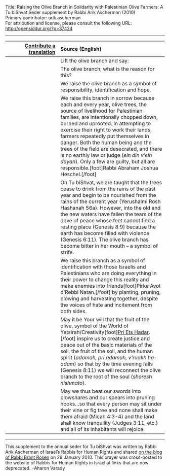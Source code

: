 <html>
<head></head>
<body>
Title: Raising the Olive Branch in Solidarity with Palestinian Olive Farmers: A Tu biShvat Seder supplement by Rabbi Arik Ascherman (2010)<br />
Primary contributor: arik.ascherman<br />
For attribution and license, please consult the following URL: <a href="http://opensiddur.org/?p=37424">http://opensiddur.org/?p=37424</a>
<p />
<hr />

<table style="margin-left: auto;margin-right: auto;" class="draggable">
<thead><tr><th id="x" style="text-align: right;"><a href="/contribute/upload">Contribute a translation</a></th><th style="text-align: left;">Source (English)</th></tr></thead>
<tbody>
<tr><td style="vertical-align:top;" width="33%">
<div class="liturgy"><span lang="he">

</span></div></td>
 
<td style="vertical-align:top;">
<div class="english">
<span class="instruction">Lift the olive branch and say:</span>
</div></td></tr>


<tr><td style="vertical-align:top;">
<div class="liturgy"><span lang="he">

</span></div></td>
 
<td style="vertical-align:top;">
<div class="english">
The olive branch, what is the reason for this?
</div></td></tr>


<tr><td style="vertical-align:top;">
<div class="liturgy"><span lang="he">

</span></div></td>
 
<td style="vertical-align:top;">
<div class="english">
We raise the olive branch as a symbol of responsibility, identification and hope.
</div></td></tr>


<tr><td style="vertical-align:top;">
<div class="liturgy"><span lang="he">

</span></div></td>
 
<td style="vertical-align:top;">
<div class="english">
We raise this branch in sorrow because each and every year, olive trees, the source of livelihood for Palestinian families, are intentionally chopped down, burned and uprooted.  In attempting to exercise their right to work their lands, farmers repeatedly put themselves in danger. Both the human being and the trees of the field are desecrated, and there is no earthly law or judge (<em>ein din v’ein dayan</em>). Only a few are guilty, but all are responsible.[foot]Rabbi Abraham Joshua Heschel.[/foot]
</div></td></tr>


<tr><td style="vertical-align:top;">
<div class="liturgy"><span lang="he">

</span></div></td>
 
<td style="vertical-align:top;">
<div class="english">
On Tu biShvat, we are taught that the trees cease to drink from the rains of the past year and begin to be nourished from the rains of the current year <span class="citation">(Yerushalmi Rosh Hashanah 56a)</span>. However, into the old and the new waters have fallen the tears of the dove of peace whose feet cannot find a resting place <span class="citation">(Genesis 8:9)</span> because the earth has become filled with violence <span class="citation">(Genesis 6:11)</span>. The olive branch has become bitter in her mouth – a symbol of strife.
</div></td></tr>


<tr><td style="vertical-align:top;">
<div class="liturgy"><span lang="he">

</span></div></td>
 
<td style="vertical-align:top;">
<div class="english">
We raise this branch as a symbol of identification with those Israelis and Palestinians who are doing everything in their power to change this reality and make enemies into friends[foot]Pirke Avot d’Rebbi Natan.[/foot] by planting, pruning, plowing and harvesting together, despite the voices of hate and incitement from both sides.
</div></td></tr>


<tr><td style="vertical-align:top;">
<div class="liturgy"><span lang="he">

</span></div></td>
 
<td style="vertical-align:top;">
<div class="english">
May it be Your will that the fruit of the olive, symbol of the World of Yetsirah/Creativity[foot]<a href="https://opensiddur.org/compilations/table-guides-and-haggadot/tu-bishvat-seder/pri-ets-hadar/">Pri Ets Hadar</a>.[/foot] inspire us to create justice and peace out of the basic materials of the soil, the fruit of the soil, and the human spirit (<em>adamah, pri adamah, v’ruakh ha-adam</em>) so that by the time evening falls <span class="citation">(Genesis 8:11)</span> we will reconnect the olive branch to the root of the soul (<em>shoresh nishmato</em>).
</div></td></tr>


<tr><td style="vertical-align:top;">
<div class="liturgy"><span lang="he">

</span></div></td>
 
<td style="vertical-align:top;">
<div class="english">
May we thus beat our swords into plowshares and  our spears into pruning hooks…so that every person may sit under their vine or fig tree and none shall make them afraid <span class="citation">(Micah 4:3-4)</span> and the land shall know tranquility <span class="citation">(Judges 3:11, etc.)</span> and all of its inhabitants will rejoice.
</div></td></tr>
</tbody></table>

<hr />

This supplement to the annual seder for Tu biShvat was written by Rabbi Arik Ascherman of Israel’s Rabbis for Human Rights and shared <a href="https://rabbibrant.com/2010/01/29/replanting-the-uprooted-on-tu-bshevat/">on the blog of Rabbi Brant Rosen</a> on 29 January 2010. This prayer was cross-posted to the website of Rabbis for Human Rights in Israel at links that are now deprecated. –Aharon Varady

&nbsp;

</body>
</html>
